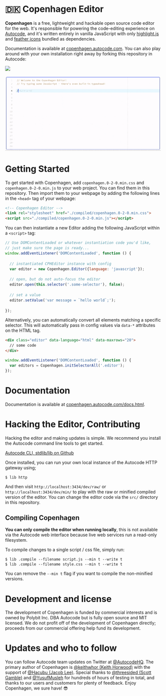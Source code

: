 # 🇩🇰 Copenhagen Editor

**Copenhagen** is a free, lightweight and hackable
open source code editor for the web. It's responsible for powering the
code-editing experience on [Autocode](https://autocode.com/),
and it's written entirely in vanilla JavaScript with only
[highlight.js](https://highlightjs.org/) and
[feather icons](https://feathericons.com) bundled as
dependencies.

Documentation is available at [copenhagen.autocode.com](https://copenhagen.autocode.com).
You can also play around with your own installation right away by forking this
repository in Autocode:

[<img src="https://open.autocode.com/static/images/open.svg?" width="192">](https://open.autocode.com/)

![Copenhagen Demo](/readme/gallery/01.gif)

# Getting Started

To get started with Copenhagen, add `copenhagen.0-2-0.min.css`
and `copenhagen.0-2-0.min.js` to your web project.
You can find them in this repository.
Then import them to your webpage by adding the following lines in the
`<head>` tag of your webpage:

```html
<!-- Copenhagen Editor -->
<link rel="stylesheet" href="./compiled/copenhagen.0-2-0.min.css">
<script src="./compiled/copenhagen.0-2-0.min.js"></script>
```

You can then instantiate a new Editor adding the following JavaScript
within a `<script>` tag:

```javascript
// Use DOMContentLoaded or whatever instantiation code you'd like,
// just make sure the page is ready...
window.addEventListener('DOMContentLoaded', function () {

  // instantiated CPHEditor instance with config
  var editor = new Copenhagen.Editor({language: 'javascript'});

  // open, but do not auto-focus the editor
  editor.open(this.selector('.some-selector'), false);

  // set a value
  editor.setValue('var message = `hello world`;');

});
```

Alternatively, you can automatically convert all elements matching a
specific selector. This will automatically pass in config values
via `data-*` attributes on the HTML tag.

```html
<div class="editor" data-language="html" data-maxrows="20">
  // some code
</div>
```

```javascript
window.addEventListener('DOMContentLoaded', function () {
  var editors = Copenhagen.initSelectorAll('.editor');
});
```

# Documentation

Documentation is available at [copenhagen.autocode.com/docs.html](https://copenhagen.autocode.com/docs.html).

# Hacking the Editor, Contributing

Hacking the editor and making updates is simple. We recommend you install the
Autocode command line tools to get started.

[Autocode CLI, stdlib/lib on Github](https://github.com/stdlib/lib/)

Once installed, you can run your own local instance of the Autocode HTTP gateway
using;

```
$ lib http
```

And then visit `http://localhost:3434/dev/raw/` or `http://localhost:3434/dev/min/`
to play with the raw or minified compiled version of the editor. You can change
the editor code via the `src/` directory in this repository.

## Compiling Copenhagen

**You can only compile the editor when running locally**, this is not available
via the Autocode web interface because live web services run a read-only filesystem.

To compile changes to a single script / css file, simply run:

```
$ lib .compile --filename script.js --min t --write t
$ lib .compile --filename style.css --min t --write t
```

You can remove the `--min t` flag if you want to compile the non-minified versions.

# Development and license

The development of Copenhagen is funded by commercial interests and is
owned by Polybit Inc. DBA Autocode but is fully open source and MIT licensed.
We do not profit off of the development of Copenhagen directly; proceeds from
our commercial offering help fund its development.

# Updates and who to follow

You can follow Autocode team updates on Twitter at
[@AutocodeHQ](https://twitter.com/AutocodeHQ). The primary
author of Copenhagen is [@keithwhor (Keith Horwood)](https://twitter.com/keithwhor)
with the support of [@Hacubu (Jacob Lee)](https://twitter.com/Hacubu).
Special thanks to [@threesided (Scott Gamble)](https://twitter.com/threesided)
and [@YusufMusleh](https://twitter.com/yusufmusleh) for hundreds
of hours of testing in total, and thanks to our users and customers for
plenty of feedback. Enjoy Copenhagen, we sure have! 😎
